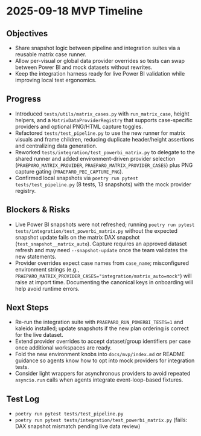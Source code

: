 # 2025-09-18 MVP Timeline

## Objectives
- Share snapshot logic between pipeline and integration suites via a reusable matrix case runner.
- Allow per-visual or global data provider overrides so tests can swap between Power BI and mock datasets without rewrites.
- Keep the integration harness ready for live Power BI validation while improving local test ergonomics.

## Progress
- Introduced `tests/utils/matrix_cases.py` with `run_matrix_case`, height helpers, and a `MatrixDataProviderRegistry` that supports case-specific providers and optional PNG/HTML capture toggles.
- Refactored `tests/test_pipeline.py` to use the new runner for matrix visuals and frame children, reducing duplicate header/height assertions and centralizing data generation.
- Reworked `tests/integration/test_powerbi_matrix.py` to delegate to the shared runner and added environment-driven provider selection (`PRAEPARO_MATRIX_PROVIDER`, `PRAEPARO_MATRIX_PROVIDER_CASES`) plus PNG capture gating (`PRAEPARO_PBI_CAPTURE_PNG`).
- Confirmed local snapshots via `poetry run pytest tests/test_pipeline.py` (8 tests, 13 snapshots) with the mock provider registry.

## Blockers & Risks
- Live Power BI snapshots were not refreshed; running `poetry run pytest tests/integration/test_powerbi_matrix.py` without the expected snapshot update fails on the matrix DAX snapshot (`test_snapshot__matrix_auto`). Capture requires an approved dataset refresh and may need `--snapshot-update` once the team validates the new statements.
- Provider overrides expect case names from `case_name`; misconfigured environment strings (e.g., `PRAEPARO_MATRIX_PROVIDER_CASES="integration/matrix_auto=mock"`) will raise at import time. Documenting the canonical keys in onboarding will help avoid runtime errors.

## Next Steps
- Re-run the integration suite with `PRAEPARO_RUN_POWERBI_TESTS=1` and kaleido installed; update snapshots if the new plan ordering is correct for the live dataset.
- Extend provider overrides to accept dataset/group identifiers per case once additional workspaces are ready.
- Fold the new environment knobs into `docs/mvp/index.md` or README guidance so agents know how to opt into mock providers for integration tests.
- Consider light wrappers for asynchronous providers to avoid repeated `asyncio.run` calls when agents integrate event-loop-based fixtures.

## Test Log
- `poetry run pytest tests/test_pipeline.py`
- `poetry run pytest tests/integration/test_powerbi_matrix.py` (fails: DAX snapshot mismatch pending live data review)
